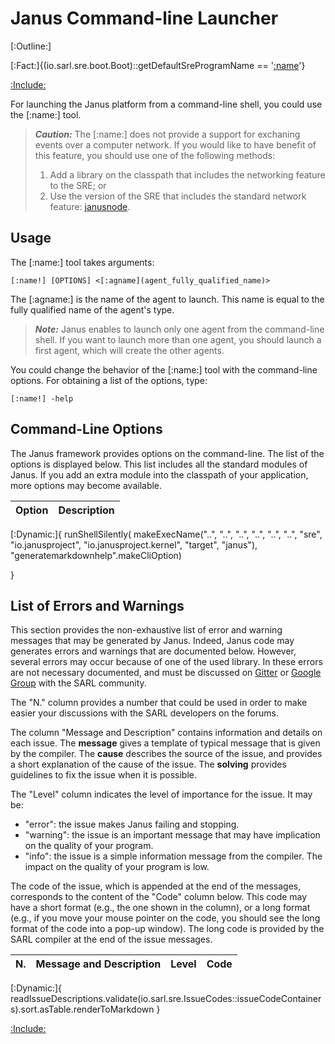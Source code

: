 # Janus Command-line Launcher

[:Outline:]

[:Fact:]{(io.sarl.sre.boot.Boot)::getDefaultSreProgramName == '[:name](janus)'}

[:Include:](./janus.inc)

For launching the Janus platform from a command-line shell, you could use the [:name:] tool.

> **_Caution:_** The [:name:] does not provide a support for exchaning events over a computer
> network. If you would like to have benefit of this feature, you should use one of the following
> methods:
> 1. Add a library on the classpath that includes the networking feature to the SRE; or
> 2. Use the version of the SRE that includes the standard network feature: [janusnode](./Janusnode.md).


## Usage

The [:name:] tool takes arguments:

```text
[:name!] [OPTIONS] <[:agname](agent_fully_qualified_name)>
```


The [:agname:] is the name of the agent to launch. This name is equal to the
fully qualified name of the agent's type.

> **_Note:_** Janus enables to launch only one agent from the command-line shell. If you want to launch
> more than one agent, you should launch a first agent, which will create the other agents.

You could change the behavior of the [:name:] tool with the command-line options.
For obtaining a list of the options, type:

```texts
[:name!] -help
```


## Command-Line Options

The Janus framework provides options on the command-line.
The list of the options is displayed below. This list includes
all the standard modules of Janus. If you add an extra module into
the classpath of your application, more options may become available.



| Option | Description |
| ------ | ----------- |
[:Dynamic:]{
	runShellSilently(
		makeExecName("..", "..", "..", "..", "..", "..", "sre", "io.janusproject", "io.janusproject.kernel", "target", "janus"),
		"generatemarkdownhelp".makeCliOption)

}



## List of Errors and Warnings

This section provides the non-exhaustive list of error and warning messages that may be generated by Janus.
Indeed, Janus code may generates errors and warnings that are documented below. However, several errors may
occur because of one of the used library. In these errors are not necessary documented, and must be discussed
on [Gitter](https://gitter.im/sarl/Lobby) or [Google Group](http://www.sarl.io/community/forums.html) with the
SARL community.

The "N." column provides a number that could be used in order to make easier your discussions with the SARL developers on the forums.

The column "Message and Description" contains information and details on each issue.
The **message** gives a template of typical message that is given by the compiler.
The **cause** describes the source of the issue, and provides a short explanation of the cause of the issue.
The **solving** provides guidelines to fix the issue when it is possible.

The "Level" column indicates the level of importance for the issue.
It may be:
* "error": the issue makes Janus failing and stopping.
* "warning": the issue is an important message that may have implication on the quality of your program.
* "info": the issue is a simple information message from the compiler. The impact on the quality of your program is low.


The code of the issue, which is appended at the end of the messages, corresponds to the content of the "Code" column below.
This code may have a short format (e.g., the one shown in the column), or a long format (e.g., if you move your mouse pointer on the code, you should see the long format of the code into a pop-up window).
The long code is provided by the SARL compiler at the end of the issue messages.



| N. | Message and Description | Level | Code |
| -- | ----------------------- | ----- | ---- |
[:Dynamic:]{
	readIssueDescriptions.validate(io.sarl.sre.IssueCodes::issueCodeContainers).sort.asTable.renderToMarkdown
}



[:Include:](../legal.inc)

